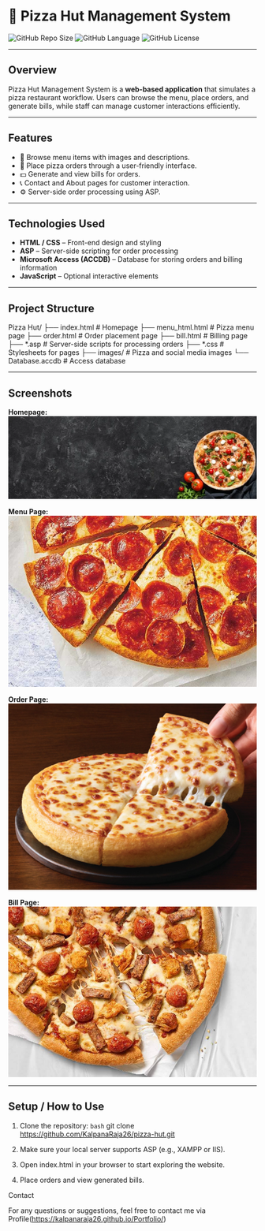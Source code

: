 # 🍕 Pizza Hut Management System

![GitHub Repo Size](https://img.shields.io/github/repo-size/KalpanaRaja26/pizza-hut?style=for-the-badge)
![GitHub Language](https://img.shields.io/github/languages/top/KalpanaRaja26/pizza-hut?style=for-the-badge)
![GitHub License](https://img.shields.io/github/license/KalpanaRaja26/pizza-hut?style=for-the-badge)

---

## **Overview**
Pizza Hut Management System is a **web-based application** that simulates a pizza restaurant workflow. Users can browse the menu, place orders, and generate bills, while staff can manage customer interactions efficiently.

---

## **Features**
- 🍕 Browse menu items with images and descriptions.  
- 🛒 Place pizza orders through a user-friendly interface.  
- 💵 Generate and view bills for orders.  
- 📞 Contact and About pages for customer interaction.  
- ⚙️ Server-side order processing using ASP.  

---

## **Technologies Used**
- **HTML / CSS** – Front-end design and styling  
- **ASP** – Server-side scripting for order processing  
- **Microsoft Access (ACCDB)** – Database for storing orders and billing information  
- **JavaScript** – Optional interactive elements  

---

## **Project Structure**
Pizza Hut/
├── index.html # Homepage
├── menu_html.html # Pizza menu page
├── order.html # Order placement page
├── bill.html # Billing page
├── *.asp # Server-side scripts for processing orders
├── *.css # Stylesheets for pages
├── images/ # Pizza and social media images
└── Database.accdb # Access database


---

## **Screenshots**
**Homepage:**  
![Homepage](images/header.jpg)

**Menu Page:**  
![Menu](images/pepperoni.jpg)

**Order Page:**  
![Order](images/cheese.jpg)

**Bill Page:**  
![Bill](images/chicken.jpg)

---

## **Setup / How to Use**
1. Clone the repository:
   ```bash```
   git clone https://github.com/KalpanaRaja26/pizza-hut.git

2. Make sure your local server supports ASP (e.g., XAMPP or IIS).

3. Open index.html in your browser to start exploring the website.

4. Place orders and view generated bills.

Contact

For any questions or suggestions, feel free to contact me via Profile(https://kalpanaraja26.github.io/Portfolio/)
